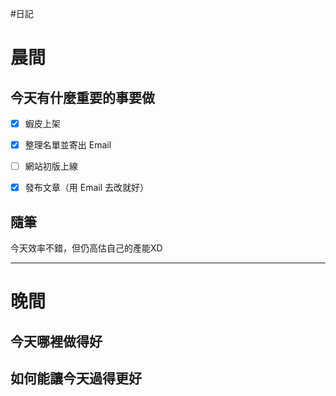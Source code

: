 #日記 
# 晨間

## 今天有什麼重要的事要做
- [x] 蝦皮上架
- [x] 整理名單並寄出 Email
- [ ] 網站初版上線
- [x] 發布文章（用 Email 去改就好）


## 隨筆
今天效率不錯，但仍高估自己的產能XD


---

# 晚間

## 今天哪裡做得好

## 如何能讓今天過得更好